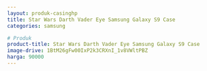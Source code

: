 ```yaml
---
layout: produk-casinghp
title: Star Wars Darth Vader Eye Samsung Galaxy S9 Case
categories: samsung

# Produk
product-title: Star Wars Darth Vader Eye Samsung Galaxy S9 Case
image-drive: 1BtM26gFw00IxP2k3CRXnI_1v8VWltPBZ
harga: 90000
---
```

